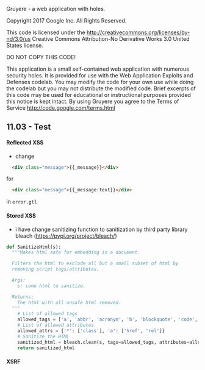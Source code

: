 Gruyere - a web application with holes.

Copyright 2017 Google Inc. All Rights Reserved.

This code is licensed under the http://creativecommons.org/licenses/by-nd/3.0/us
Creative Commons Attribution-No Derivative Works 3.0 United States license.

DO NOT COPY THIS CODE!

This application is a small self-contained web application with numerous
security holes. It is provided for use with the Web Application Exploits and
Defenses codelab. You may modify the code for your own use while doing the
codelab but you may not distribute the modified code. Brief excerpts of this
code may be used for educational or instructional purposes provided this
notice is kept intact. By using Gruyere you agree to the Terms of Service
http://code.google.com/terms.html

## 11.03 - Test

#### Reflected XSS

- change

```html
  <div class="message">{{_message}}</div>
```
  for
```html
  <div class="message">{{_message:text}}</div>
```
  in `error.gtl`

#### Stored XSS

- i have change sanitizing function to sanitization by third party library bleach (https://pypi.org/project/bleach/)

```py
def SanitizeHtml(s):
  """Makes html safe for embedding in a document.

  Filters the html to exclude all but a small subset of html by
  removing script tags/attributes.

  Args:
    s: some html to sanitize.

  Returns:
    The html with all unsafe html removed.
  """
    # List of allowed tags
    allowed_tags = ['a', 'abbr', 'acronym', 'b', 'blockquote', 'code', 'em', 'i', 'li', 'ol', 'strong', 'ul']
    # List of allowed attributes
    allowed_attrs = {'*': ['class'], 'a': ['href', 'rel']}
    # Sanitize the HTML
    sanitized_html = bleach.clean(s, tags=allowed_tags, attributes=allowed_attrs, strip=True)
    return sanitized_html
```

#### XSRF



